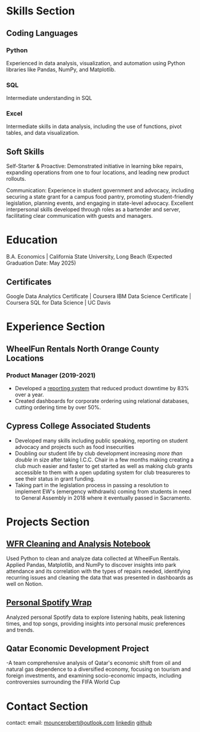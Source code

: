 # Skills Section
## Coding Languages
### Python
Experienced in data analysis, visualization, and automation using Python libraries like Pandas, NumPy, and Matplotlib.
### SQL 
Intermediate understanding in SQL 
### Excel 
Intermediate skills in data analysis, including the use of functions, pivot tables, and data visualization.

## Soft Skills
Self-Starter & Proactive: Demonstrated initiative in learning bike repairs, expanding operations from one to four locations, and leading new product rollouts.

Communication: Experience in student government and advocacy, including securing a state grant for a campus food pantry, promoting student-friendly legislation, planning events, and engaging in state-level advocacy. Excellent interpersonal skills developed through roles as a bartender and server, facilitating clear communication with guests and managers.

# Education
B.A. Economics | California State University, Long Beach (Expected Graduation Date: May 2025)

## Certificates
Google Data Analytics Certificate | Coursera
IBM Data Science Certificate | Coursera 
SQL for Data Science | UC Davis

# Experience Section
## WheelFun Rentals North Orange County Locations
### Product Manager (2019-2021)
- Developed a [reporting system](https://www.notion.so/robertmounce/Wheel-fun-Rentals-d07ed66777df445ca0c0b588d4f7cdb2) that reduced product downtime by 83% over a year.
- Created dashboards for corporate ordering using relational databases, cutting ordering time by over 50%.

## Cypress College Associated Students 
- Developed many skills including public speaking, reporting on student advocacy and projects such as food insecurities
- Doubling our student life by club development increasing *more than double* in size after taking I.C.C. Chair in a few months making creating a club much easier and faster to get started as well as making club grants accessible to them with a open updating system for club treasureres to see their status in grant funding.
- Taking part in the legislation process in passing a resolution to implement EW's (emergency withdrawls) coming from students in need to General Assembly in 2018 where it eventually passed in Sacramento.



# Projects Section 
## [WFR Cleaning and Analysis Notebook](https://www.kaggle.com/code/robertmounce/wheel-fun-rentals-cleaning-and-analysis_)
Used Python to clean and analyze data collected at WheelFun Rentals. Applied Pandas, Matplotlib, and NumPy to discover insights into park attendance and its correlation with the types of repairs needed, identifying recurring issues and cleaning the data that was presented in dashboards as well on Notion.

## [Personal Spotify Wrap](https://www.kaggle.com/code/robertmounce/my-own-spotify-wrap)
Analyzed personal Spotify data to explore listening habits, peak listening times, and top songs, providing insights into personal music preferences and trends.

## Qatar Economic Development Project
-A team comprehensive analysis of Qatar's economic shift from oil and natural gas dependence to a diversified economy, focusing on tourism and foreign investments, and examining socio-economic impacts, including controversies surrounding the FIFA World Cup
  
# Contact Section
contact:
  email: mouncerobert@outlook.com
  [linkedin](https://www.linkedin.com/in/mouncerobert/)
  [github](https://github.com/robertmounce/Data_Analytics_Portfolio)
